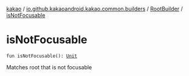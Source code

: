 [kakao](../../index.md) / [io.github.kakaoandroid.kakao.common.builders](../index.md) / [RootBuilder](index.md) / [isNotFocusable](./is-not-focusable.md)

# isNotFocusable

`fun isNotFocusable(): `[`Unit`](https://kotlinlang.org/api/latest/jvm/stdlib/kotlin/-unit/index.html)

Matches root that is not focusable

